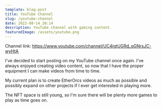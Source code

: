 ```yaml
---
template: blog-post
title: YouTube Channel
slug: /youtube-channel
date: 2022-08-14 20:14
description: YouTube channel with gaming content.
featuredImage: /assets/youtube.png
---
```

Channel link: https://www.youtube.com/channel/UC4igtUGRd_gGNrsJC-wyHtA

I've decided to start posting on my YouTube channel once again. I've always enjoyed creating video content, so now that I have the proper equipment I can make videos from time to time.

My current plan is to create EtherOrcs videos as much as possible and possibly expand on other projects if I ever get interested in playing more.

The NFT space is still young, so I'm sure there will be plenty more games to play as time goes on.